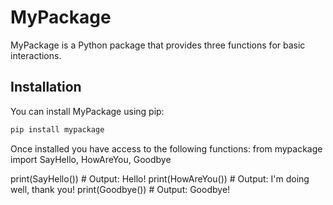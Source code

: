 # MyPackage

MyPackage is a Python package that provides three functions for basic interactions.

## Installation

You can install MyPackage using pip:

```bash
pip install mypackage
```

Once installed you have access to the following functions:
from mypackage import SayHello, HowAreYou, Goodbye

print(SayHello())  # Output: Hello!
print(HowAreYou())  # Output: I'm doing well, thank you!
print(Goodbye())  # Output: Goodbye!
